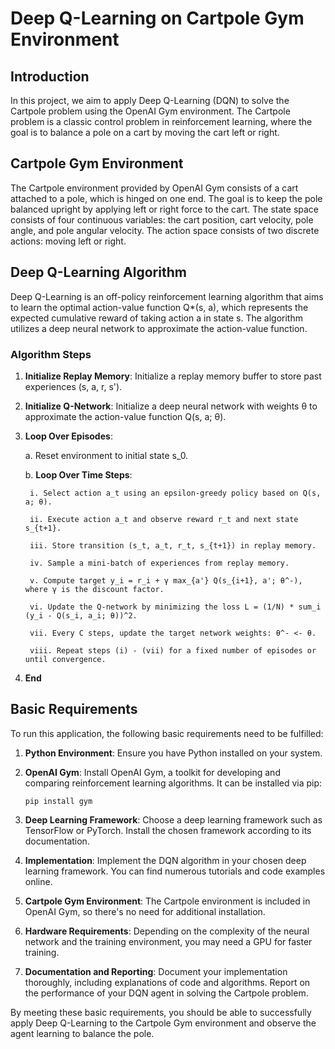 # Deep Q-Learning on Cartpole Gym Environment

## Introduction

In this project, we aim to apply Deep Q-Learning (DQN) to solve the Cartpole problem using the OpenAI Gym environment. The Cartpole problem is a classic control problem in reinforcement learning, where the goal is to balance a pole on a cart by moving the cart left or right.

## Cartpole Gym Environment

The Cartpole environment provided by OpenAI Gym consists of a cart attached to a pole, which is hinged on one end. The goal is to keep the pole balanced upright by applying left or right force to the cart. The state space consists of four continuous variables: the cart position, cart velocity, pole angle, and pole angular velocity. The action space consists of two discrete actions: moving left or right.

## Deep Q-Learning Algorithm

Deep Q-Learning is an off-policy reinforcement learning algorithm that aims to learn the optimal action-value function Q*(s, a), which represents the expected cumulative reward of taking action a in state s. The algorithm utilizes a deep neural network to approximate the action-value function.

### Algorithm Steps

1. **Initialize Replay Memory**: Initialize a replay memory buffer to store past experiences (s, a, r, s').

2. **Initialize Q-Network**: Initialize a deep neural network with weights θ to approximate the action-value function Q(s, a; θ).

3. **Loop Over Episodes**:

    a. Reset environment to initial state s_0.
    
    b. **Loop Over Time Steps**:
    
        i. Select action a_t using an epsilon-greedy policy based on Q(s, a; θ).
        
        ii. Execute action a_t and observe reward r_t and next state s_{t+1}.
        
        iii. Store transition (s_t, a_t, r_t, s_{t+1}) in replay memory.
        
        iv. Sample a mini-batch of experiences from replay memory.
        
        v. Compute target y_i = r_i + γ max_{a'} Q(s_{i+1}, a'; θ^-), where γ is the discount factor.
        
        vi. Update the Q-network by minimizing the loss L = (1/N) * sum_i (y_i - Q(s_i, a_i; θ))^2.
        
        vii. Every C steps, update the target network weights: θ^- <- θ.
        
        viii. Repeat steps (i) - (vii) for a fixed number of episodes or until convergence.

4. **End**

## Basic Requirements

To run this application, the following basic requirements need to be fulfilled:

1. **Python Environment**: Ensure you have Python installed on your system.

2. **OpenAI Gym**: Install OpenAI Gym, a toolkit for developing and comparing reinforcement learning algorithms. It can be installed via pip:

    ```
    pip install gym
    ```

3. **Deep Learning Framework**: Choose a deep learning framework such as TensorFlow or PyTorch. Install the chosen framework according to its documentation.

4. **Implementation**: Implement the DQN algorithm in your chosen deep learning framework. You can find numerous tutorials and code examples online.

5. **Cartpole Gym Environment**: The Cartpole environment is included in OpenAI Gym, so there's no need for additional installation.

6. **Hardware Requirements**: Depending on the complexity of the neural network and the training environment, you may need a GPU for faster training.

7. **Documentation and Reporting**: Document your implementation thoroughly, including explanations of code and algorithms. Report on the performance of your DQN agent in solving the Cartpole problem.

By meeting these basic requirements, you should be able to successfully apply Deep Q-Learning to the Cartpole Gym environment and observe the agent learning to balance the pole.
